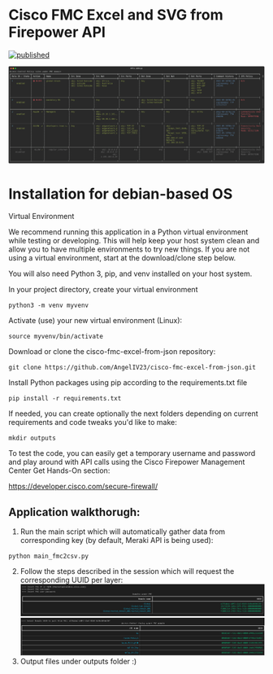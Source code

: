 # Cisco FMC Excel and SVG from Firepower API

[![published](https://static.production.devnetcloud.com/codeexchange/assets/images/devnet-published.svg)](https://developer.cisco.com/codeexchange/github/repo/AngelIV23/cisco-fmc-excel-from-json)

![Script Result](images/APCs_table.svg)
# Installation for debian-based OS
Virtual Environment

We recommend running this application in a Python virtual environment while testing or developing. This will help keep your host system clean and allow you to have multiple environments to try new things. If you are not using a virtual environment, start at the download/clone step below.

You will also need Python 3, pip, and venv installed on your host system.

In your project directory, create your virtual environment
``` console
python3 -m venv myvenv
```
Activate (use) your new virtual environment (Linux):
``` console
source myvenv/bin/activate
```
Download or clone the cisco-fmc-excel-from-json repository:

``` console
git clone https://github.com/AngelIV23/cisco-fmc-excel-from-json.git
```

Install Python packages using pip according to the requirements.txt file
```
pip install -r requirements.txt
```
If needed, you can create optionally the next folders depending on current requirements and code tweaks you'd like to make:
```
mkdir outputs
```

To test the code, you can easily get a temporary username and password and play around with API calls using the Cisco Firepower Management Center Get Hands-On section:

https://developer.cisco.com/secure-firewall/

## Application walkthorugh:

1. Run the main script which will automatically gather data from corresponding key (by default, Meraki API is being used):
```
python main_fmc2csv.py
```

2. Follow the steps described in the session which will request the corresponding UUID per layer:
![FMC Domains](images/fmc_domain_table.png)
![FMC Domains](images/apc_policies_table.png)
3. Output files under outputs folder :)
